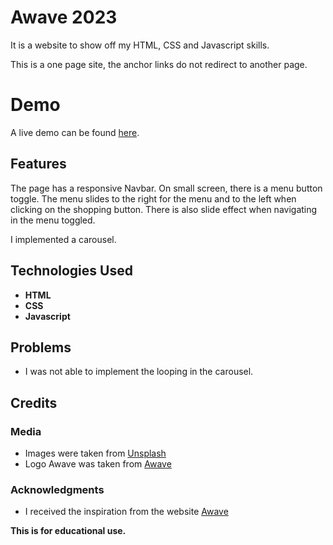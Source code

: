 # Awave 2023

It is a website to show off my HTML, CSS and Javascript skills. 

This is a one page site, the anchor links do not redirect to another page. 

# **Demo**
A live demo can be found [here](https://comanezz.github.io/Awave2023/).

## Features
The page has a responsive Navbar. On small screen, there is a menu button toggle. The menu slides to the right for the menu and to the left when clicking on the shopping button. 
There is also slide effect when navigating in the menu toggled. 

I implemented a carousel. 

## Technologies Used
- **HTML**
- **CSS**
- **Javascript**

## Problems
- I was not able to implement the looping in the carousel. 

## Credits

### Media
- Images were taken from [Unsplash](https://unsplash.com/)
- Logo Awave was taken from [Awave](https://awaveapparel.com/)

### Acknowledgments
- I received the inspiration from the website [Awave](https://awaveapparel.com/)

**This is for educational use.**